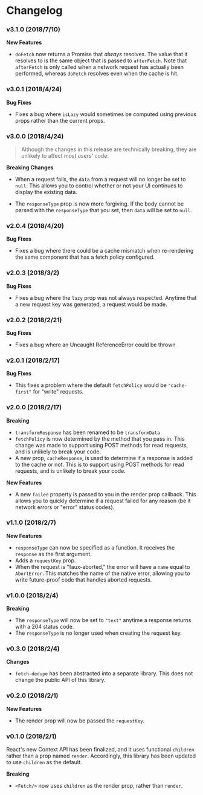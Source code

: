 # Changelog

### v3.1.0 (2018/7/10)

**New Features**

- `doFetch` now returns a Promise that _always_ resolves. The value that it resolves to is
  the same object that is passed to `afterFetch`. Note that `afterFetch` is only called when a
  network request has actually been performed, whereas `doFetch` resolves even when the cache is hit.

### v3.0.1 (2018/4/24)

**Bug Fixes**

- Fixes a bug where `isLazy` would sometimes be computed using previous
  props rather than the current props.

### v3.0.0 (2018/4/24)

> Although the changes in this release are technically breaking, they are unlikely to
> affect most users' code.

**Breaking Changes**

- When a request fails, the `data` from a request will no longer be set to `null`. This
  allows you to control whether or not your UI continues to display the existing data.

- The `responseType` prop is now more forgiving. If the body cannot be parsed with
  the `responseType` that you set, then `data` will be set to `null`.

### v2.0.4 (2018/4/20)

**Bug Fixes**

- Fixes a bug where there could be a cache mismatch when re-rendering the same component
  that has a fetch policy configured.

### v2.0.3 (2018/3/2)

**Bug Fixes**

- Fixes a bug where the `lazy` prop was not always respected. Anytime that a new request key was generated,
  a request would be made.

### v2.0.2 (2018/2/21)

**Bug Fixes**

- Fixes a bug where an Uncaught ReferenceError could be thrown

### v2.0.1 (2018/2/17)

**Bug Fixes**

- This fixes a problem where the default `fetchPolicy` would be `"cache-first"` for "write" requests.

### v2.0.0 (2018/2/17)

**Breaking**

- `transformResponse` has been renamed to be `transformData`
- `fetchPolicy` is now determined by the method that you pass in. This change was made to support using
  POST methods for read requests, and is unlikely to break your code.
- A new prop, `cacheResponse`, is used to determine if a response is added to the cache or
  not. This is to support using POST methods for read requests, and is unlikely to break your code.

**New Features**

- A new `failed` property is passed to you in the render prop callback. This allows you to
  quickly determine if a request failed for any reason (be it network errors or "error" status
  codes).

### v1.1.0 (2018/2/7)

**New Features**

- `responseType` can now be specified as a function. It receives the `response`
  as the first argument.
- Adds a `requestKey` prop.
- When the request is "faux-aborted," the error will have a `name` equal to `AbortError`.
  This matches the name of the native error, allowing you to write future-proof code that
  handles aborted requests.

### v1.0.0 (2018/2/4)

**Breaking**

- The `responseType` will now be set to `"text"` anytime a response returns
  with a 204 status code.
- The `responseType` is no longer used when creating the request key.

### v0.3.0 (2018/2/4)

**Changes**

- `fetch-dedupe` has been abstracted into a separate library. This
  does not change the public API of this library.

### v0.2.0 (2018/2/1)

**New Features**

- The render prop will now be passed the `requestKey`.

### v0.1.0 (2018/2/1)

React's new Context API has been finalized, and it uses functional `children` rather than a prop
named `render`. Accordingly, this library has been updated to use `children` as the default.

**Breaking**

- `<Fetch/>` now uses `children` as the render prop, rather than `render`.
